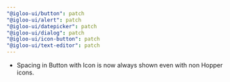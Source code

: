 ```yaml
---
"@igloo-ui/button": patch
"@igloo-ui/alert": patch
"@igloo-ui/datepicker": patch
"@igloo-ui/dialog": patch
"@igloo-ui/icon-button": patch
"@igloo-ui/text-editor": patch
---
```


- Spacing in Button with Icon is now always shown even with non Hopper icons.

